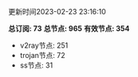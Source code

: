 更新时间2023-02-23 23:16:10

**总订阅: 73**
**总节点: 965**
**有效节点: 354**
- v2ray节点: 251
- trojan节点: 72
- ss节点: 31
